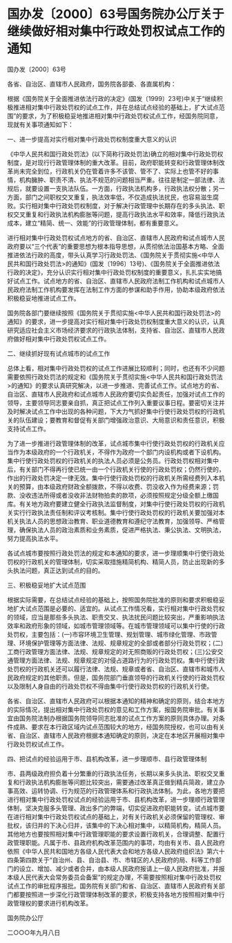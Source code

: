 # 国办发〔2000〕63号国务院办公厅关于继续做好相对集中行政处罚权试点工作的通知


国办发〔2000〕63号 　　

各省、自治区、直辖市人民政府，国务院各部委、各直属机构：

根据《国务院关于全面推进依法行政的决定》(国发〔1999〕23号)中关于“继续积极推进相对集中行政处罚权的试点工作，并在总结试点经验的基础上，扩大试点范围”的要求，为了积极稳妥地推进相对集中行政处罚权试点工作，经国务院同意，现就有关事项通知如下：

一、进一步提高对实行相对集中行政处罚权制度重大意义的认识

《中华人民共和国行政处罚法》(以下简称行政处罚法)确立的相对集中行政处罚权制度，是对现行行政管理体制的重大改革。目前，政府职能转变和行政管理体制改革尚未完全到位，行政机关仍在管着许多不该管、管不了、实际上也管不好的事情，机构臃肿、职责不清、执法不规范的问题相当严重。往往是制定一部法律、法规后，就要设置一支执法队伍。一方面，行政执法机构多，行政执法权分散；另一方面，部门之间职权交叉重复，执法效率低，不仅造成执法扰民，也容易滋生腐败。实行相对集中行政处罚权制度，对于解决行政管理中长期存在的多头执法、职权交叉重复和行政执法机构膨胀等问题，提高行政执法水平和效率，降低行政执法成本，建立“精简、统一、效能”的行政管理体制，都有重要意义。

进行相对集中行政处罚权试点地方的省、自治区、直辖市人民政府和试点城市人民政府要以“三个代表”的重要思想为根本指导思想，从贯彻依法治国基本方略、全面推进依法行政的高度，带头认真学习行政处罚法、《国务院关于贯彻实施<中华人民共和国行政处罚法>的通知》(国发〔1996〕13号)、《国务院关于全面推进依法行政的决定》，充分认识实行相对集中行政处罚权制度的重要意义，扎扎实实地搞好试点工作。试点地方的省、自治区、直辖市人民政府法制工作机构和试点城市人民政府法制工作机构要发挥在法制工作方面的参谋和助手作用，协助本级政府依法积极稳妥地推进试点工作。

国务院各部门要继续按照《国务院关于贯彻实施<中华人民共和国行政处罚法>的通知》的要求，进一步提高对实行相对集中行政处罚权制度重大意义的认识，认真研究适应社会主义市场经济要求的行政执法体制，支持省、自治区、直辖市人民政府做好相对集中行政处罚权试点工作。

二、继续抓好现有试点城市的试点工作

总体上看，相对集中行政处罚权的试点工作进展比较顺利；同时，也还有不少问题需要依照行政处罚法的规定和《国务院关于贯彻实施<中华人民共和国行政处罚法>的通知》的要求认真研究解决，以进一步推进、完善试点工作。试点地方的省、自治区、直辖市人民政府和试点城市人民政府要切实负起责任，加强对试点工作的领导，主要领导同志要亲自抓，真正把试点工作列入重要议事日程。要密切关注并及时解决试点工作中出现的各种问题，下大力气抓好集中行使行政处罚权的行政机关的队伍建设；要教育和督促有关部门增强政治意识、大局意识和责任意识，积极支持试点工作。

为了进一步推进行政管理体制的改革，试点城市集中行使行政处罚权的行政机关应当作为本级政府的一个行政机关，不得作为政府一个部门内设机构或者下设机构。集中行使行政处罚权的行政机关的执法人员必须是公务员。行政处罚权相对集中后，有关部门不得再行使已统一由一个行政机关行使的行政处罚权；仍然行使的，作出的行政处罚决定一律无效。集中行使行政处罚权的行政机关所需经费列入本机关的预算，由本级政府财政全额拨款，不得以收费、罚没收入作为经费来源；罚款、没收违法所得或者没收非法财物拍卖的款项，必须按照规定分级全额上缴国库。有关地方政府要建立健全行政执法监督制度，对集中行使行政处罚权的行政机关实行行政执法责任制和评议考核制。集中行使行政处罚权的行政机关要加强对本机关执法人员的思想政治教育、职业道德教育和遵纪守法教育，加强领导、严格管理，确保执法人员的政治素质和业务素质，促进严格执法、秉公执法、文明执法，努力提高执法水平。

各试点城市要按照行政处罚法的规定和本通知的要求，进一步理顺集中行使行政处罚权的行政机关的管理体制，切实采取措施精简机构、精简人员，防止出现新的多头执法问题，真正达到试点的目的。

三、积极稳妥地扩大试点范围

根据实际需要，在总结试点经验的基础上，按照国务院批准的原则和要求积极稳妥地扩大试点范围是必要的、适宜的。从试点工作情况看，实行相对集中行政处罚权的领域，应当是那些多头执法、职责交叉、执法扰民问题比较突出，严重影响执法效率和政府形象的领域，如城市管理领域等。在城市管理领域可以集中行使的行政处罚权，主要包括：(一)市容环境卫生管理、规划管理、城市绿化管理、市政管理、环境保护管理等方面法律、法规、规章规定的全部或者部分行政处罚权；(二)工商行政管理方面法律、法规、规章规定的对无照商贩的行政处罚权；(三)公安交通管理方面法律、法规、规章规定的对侵占道路行为的行政处罚权。集中行使行政处罚权的行政机关还可以履行法律、法规、规章或者省、自治区、直辖市和城市人民政府规定的其他职责。但是，国务院部门垂直领导的行政机关行使的行政处罚权以及限制人身自由的行政处罚权不得由集中行使行政处罚权的行政机关行使。

各省、自治区、直辖市人民政府可以根据本通知的精神和确定的原则，结合本地方的实际情况，提出相对集中行政处罚权的意见和工作方案，报国务院审批。有关事宜由国务院法制办根据国务院领导同志批准的试点工作方案的原则具体办理。对条件成熟、要求在本行政区域内试点范围较大的地方，经国务院授权，也可以由有关省、自治区、直辖市人民政府根据本通知确定的原则，决定在本地区开展相对集中行政处罚权试点工作。

四、把试点的经验运用于市、县机构改革，进一步理顺市、县行政管理体制

市、县两级政府担负着十分繁重的行政执法任务，长期以来多头执法、职权交叉重复和行政执法机构膨胀等问题比较突出，需要通过改革真正做到精兵简政，建立办事高效、运转协调、行为规范的行政管理体系和行政执法体制。为此，各地方要把进行相对集中行政处罚权试点的经验运用于市、县机构改革，进一步理顺行政管理体制，坚决克服多头管理、政出多门的弊端，切实促进政府职能转变。试点城市要在进行相对集中行政处罚权试点的基础上，对有关行政机关必须保留的管理权、审批权，该归并的下决心归并，该集中的下决心相对集中，以精简机构，精简人员。其他地方也要按照相对集中行政管理职能的要求设置行政机关，合理调整、配置行政管理职能。凡属于市、县政府机构改革范围内的事项，均由有关市、县人民政府依照《中华人民共和国地方各级人民代表大会和地方各级人民政府组织法》第六十四条第四款关于“自治州、县、自治县、市、市辖区的人民政府的局、科等工作部门的设立、增加、减少或者合并，由本级人民政府报请上一级人民政府批准，并报本级人民代表大会常务委员会备案”的规定办理，不需要按照相对集中行政处罚权试点工作的审批程序报批。国务院有关部门和省、自治区、直辖市人民政府有关部门都要按照进一步深化行政管理体制改革的要求，积极支持各地方按照相对集中行政管理权的要求进行机构改革。

国务院办公厅　　　　　　　　

二○○○年九月八日